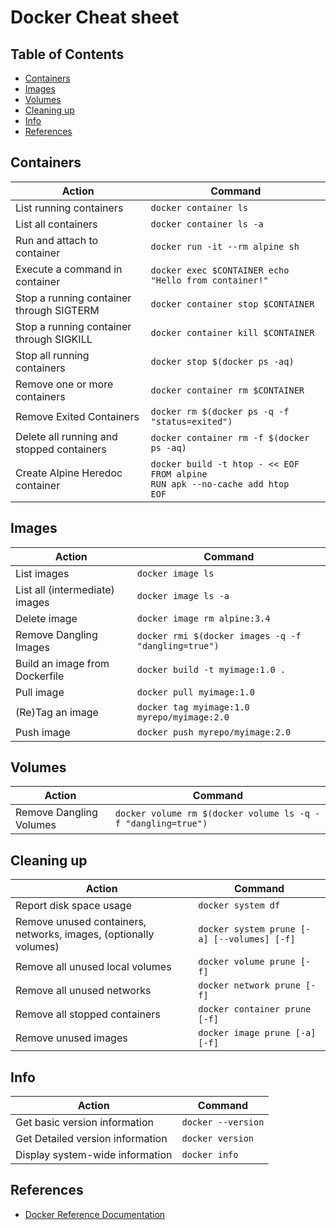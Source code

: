 # Docker Cheat sheet

## Table of Contents

<!-- markdownlint-disable MD004 -->

<!-- toc -->

- [Containers](#containers)
- [Images](#images)
- [Volumes](#volumes)
- [Cleaning up](#cleaning-up)
- [Info](#info)
- [References](#references)

<!-- tocstop -->

<!-- markdownlint-enable MD004 -->

## Containers

| Action | Command |
| ------ | ------- |
| List running containers | `docker container ls` |
| List all containers | `docker container ls -a` |
| Run and attach to container | `docker run -it --rm alpine sh` |
| Execute a command in container | `docker exec $CONTAINER echo "Hello from container!"` |
| Stop a running container through SIGTERM | `docker container stop $CONTAINER` |
| Stop a running container through SIGKILL | `docker container kill $CONTAINER` |
| Stop all running containers | `docker stop $(docker ps -aq)` |
| Remove one or more containers | `docker container rm $CONTAINER` |
| Remove Exited Containers | `docker rm $(docker ps -q -f "status=exited")` |
| Delete all running and stopped containers | `docker container rm -f $(docker ps -aq)` |
| Create Alpine Heredoc container | `docker build -t htop - << EOF`<br/>`FROM alpine`<br/>`RUN apk --no-cache add htop`<br/>`EOF` |

## Images

| Action | Command |
| ------ | ------- |
| List images | `docker image ls` |
| List all (intermediate) images | `docker image ls -a` |
| Delete image | `docker image rm alpine:3.4` |
| Remove Dangling Images | `docker rmi $(docker images -q -f "dangling=true")` |
| Build an image from Dockerfile | `docker build -t myimage:1.0 .` |
| Pull image | `docker pull myimage:1.0` |
| (Re)Tag an image | `docker tag myimage:1.0 myrepo/myimage:2.0` |
| Push image | `docker push myrepo/myimage:2.0` |

## Volumes

| Action | Command |
| ------ | ------- |
| Remove Dangling Volumes | `docker volume rm $(docker volume ls -q -f "dangling=true")` |

## Cleaning up

| Action | Command |
| ------ | ------- |
| Report disk space usage | `docker system df` |
| Remove unused containers, networks, images, (optionally volumes) | `docker system prune [-a] [--volumes] [-f]` |
| Remove all unused local volumes | `docker volume prune [-f]` |
| Remove all unused networks | `docker network prune [-f]` |
| Remove all stopped containers | `docker container prune [-f]` |
| Remove unused images | `docker image prune [-a] [-f]` |

## Info

| Action | Command |
| ------ | ------- |
| Get basic version information | `docker --version` |
| Get Detailed version information | `docker version` |
| Display system-wide information | `docker info` |

## References

- [Docker Reference Documentation](https://docs.docker.com/reference)
